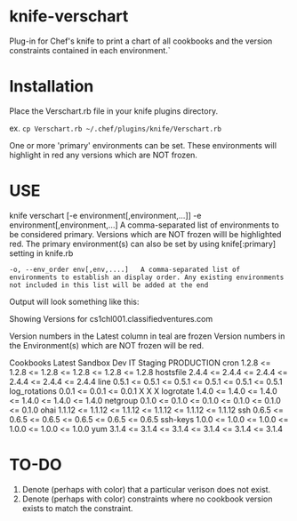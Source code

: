 knife-verschart
===============

Plug-in for Chef's knife to print a chart of all cookbooks and the version constraints contained in each environment.`


Installation
============
Place the Verschart.rb file in your knife plugins directory. 

ex.
`cp Verschart.rb ~/.chef/plugins/knife/Verschart.rb`

One or more 'primary' environments can be set. These environments will highlight in red any versions which are NOT frozen.  

USE
===
knife verschart [-e environment[,environment,...]]
    -e environment[,environment,...] A comma-separated list of environments to be considered primary. Versions which are NOT frozen willl be highlighted red.
    The primary environment(s) can also be set by using knife[:primary] setting in knife.rb

    -o, --env_order env[,env,....]   A comma-separated list of environments to establish an display order. Any existing environments not included in this list will be added at the end


Output will look something like this:

Showing Versions for cs1chl001.classifiedventures.com

Version numbers in the Latest column in teal are frozen
Version numbers in the <primary> Environment(s) which are NOT frozen will be red.


Cookbooks                          Latest      Sandbox   Dev       IT        Staging   PRODUCTION
cron                               1.2.8       <= 1.2.8  <= 1.2.8  <= 1.2.8  <= 1.2.8  <= 1.2.8 
hostsfile                          2.4.4       <= 2.4.4  <= 2.4.4  <= 2.4.4  <= 2.4.4  <= 2.4.4
line                               0.5.1       <= 0.5.1  <= 0.5.1  <= 0.5.1  <= 0.5.1  <= 0.5.1 
log_rotations                      0.0.1       <= 0.0.1  <= 0.0.1  X  	     X	       X
logrotate                          1.4.0       <= 1.4.0  <= 1.4.0  <= 1.4.0  <= 1.4.0  <= 1.4.0 
netgroup                           0.1.0       <= 0.1.0  <= 0.1.0  <= 0.1.0  <= 0.1.0  <= 0.1.0 
ohai                               1.1.12      <= 1.1.12 <= 1.1.12 <= 1.1.12 <= 1.1.12 <= 1.1.12 
ssh                                0.6.5       <= 0.6.5  <= 0.6.5  <= 0.6.5  <= 0.6.5  <= 0.6.5 
ssh-keys                           1.0.0       <= 1.0.0  <= 1.0.0  <= 1.0.0  <= 1.0.0  <= 1.0.0 
yum                                3.1.4       <= 3.1.4  <= 3.1.4  <= 3.1.4  <= 3.1.4  <= 3.1.4 


TO-DO
=====
1. Denote (perhaps with color) that a particular verison does not exist.
2. Denote (perhaps with color) constraints where no cookbook version exists to match the constraint.
